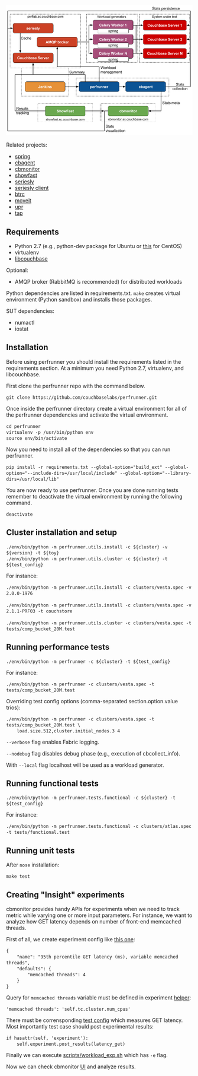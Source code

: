 ![](docs/perf_infra.png)

Related projects:
* [spring](https://github.com/couchbaselabs/spring)
* [cbagent](https://github.com/couchbaselabs/cbagent)
* [cbmonitor](https://github.com/couchbase/cbmonitor)
* [showfast](https://github.com/couchbaselabs/showfast)
* [seriesly](https://github.com/dustin/seriesly)
* [seriesly client](https://github.com/pavel-paulau/seriesly-python-client)
* [btrc](https://github.com/pavel-paulau/btrc)
* [moveit](https://github.com/pavel-paulau/moveit)
* [upr](https://github.com/pavel-paulau/upr)
* [tap](https://github.com/pavel-paulau/tap)

Requirements
------------

* Python 2.7 (e.g., python-dev package for Ubuntu or [this](https://www.digitalocean.com/community/tutorials/how-to-set-up-python-2-7-6-and-3-3-3-on-centos-6-4) for CentOS)
* virtualenv
* [libcouchbase](http://www.couchbase.com/communities/c-client-library)

Optional:
* AMQP broker (RabbitMQ is recommended) for distributed workloads

Python dependencies are listed in requirements.txt. `make` creates virtual environment (Python sandbox) and installs those packages.

SUT dependencies:
* numactl
* iostat

Installation
------------------------------

Before using perfrunner you should install the requirements listed in the requirements section. At a minimum you need Python 2.7, virtualenv, and libcouchbase.

First clone the perfrunner repo with the command below.

    git clone https://github.com/couchbaselabs/perfrunner.git

Once inside the perfrunner directory create a virtual environment for all of the perfrunner dependencies and activate the virtual environment.

    cd perfrunner
    virtualenv -p /usr/bin/python env
    source env/bin/activate

Now you need to install all of the dependencies so that you can run perfrunner.

    pip install -r requirements.txt --global-option="build_ext" --global-option="--include-dirs=/usr/local/include" --global-option="--library-dirs=/usr/local/lib"

You are now ready to use perfrunner. Once you are done running tests remember to deactivate the virtual environment by running the following command.

    deactivate

Cluster installation and setup
------------------------------

    ./env/bin/python -m perfrunner.utils.install -c ${cluster} -v ${version} -t ${toy}
    ./env/bin/python -m perfrunner.utils.cluster -c ${cluster} -t ${test_config}

For instance:

    ./env/bin/python -m perfrunner.utils.install -c clusters/vesta.spec -v 2.0.0-1976

    ./env/bin/python -m perfrunner.utils.install -c clusters/vesta.spec -v 2.1.1-PRF03 -t couchstore

    ./env/bin/python -m perfrunner.utils.cluster -c clusters/vesta.spec -t tests/comp_bucket_20M.test

Running performance tests
-------------------------

    ./env/bin/python -m perfrunner -c ${cluster} -t ${test_config}

For instance:

    ./env/bin/python -m perfrunner -c clusters/vesta.spec -t tests/comp_bucket_20M.test

Overriding test config options (comma-separated section.option.value trios):

    ./env/bin/python -m perfrunner -c clusters/vesta.spec -t tests/comp_bucket_20M.test \
        load.size.512,cluster.initial_nodes.3 4

`--verbose` flag enables Fabric logging.

`--nodebug` flag disables debug phase (e.g., execution of cbcollect_info).

With `--local` flag localhost will be used as a workload generator.

Running functional tests
------------------------

    ./env/bin/python -m perfrunner.tests.functional -c ${cluster} -t ${test_config}

For instance:

    ./env/bin/python -m perfrunner.tests.functional -c clusters/atlas.spec -t tests/functional.test

Running unit tests
------------------

After `nose` installation:

    make test

Creating "Insight" experiments
------------------------------

cbmonitor provides handy APIs for experiments when we need to track metric while varying one or more input parameters. For instance, we want to analyze how GET latency depends on number of front-end memcached threads.

First of all, we create experiment config like [this one](https://github.com/couchbaselabs/perfrunner/blob/master/experiments/get_latency_threads.json):

    {
        "name": "95th percentile GET latency (ms), variable memcached threads",
        "defaults": {
            "memcached threads": 4
        }
    }

Query for `memcached threads` variable must be defined in experiment [helper](https://github.com/couchbaselabs/perfrunner/blob/master/perfrunner/helpers/experiments.py):

    'memcached threads': 'self.tc.cluster.num_cpus'

There must be corrensponding [test config](https://github.com/couchbaselabs/perfrunner/blob/master/tests/kv_hiload_600M_ro.test) which measures GET latency.
Most importantly test case should post experimental results:

    if hasattr(self, 'experiment'):
        self.experiment.post_results(latency_get)

Finally we can execute [scripts/workload_exp.sh](https://github.com/couchbaselabs/perfrunner/blob/master/scripts/workload_exp.sh) which has `-e` flag.

Now we can check cbmonitor [UI](http://cbmonitor.sc.couchbase.com/insight/) and analyze results.